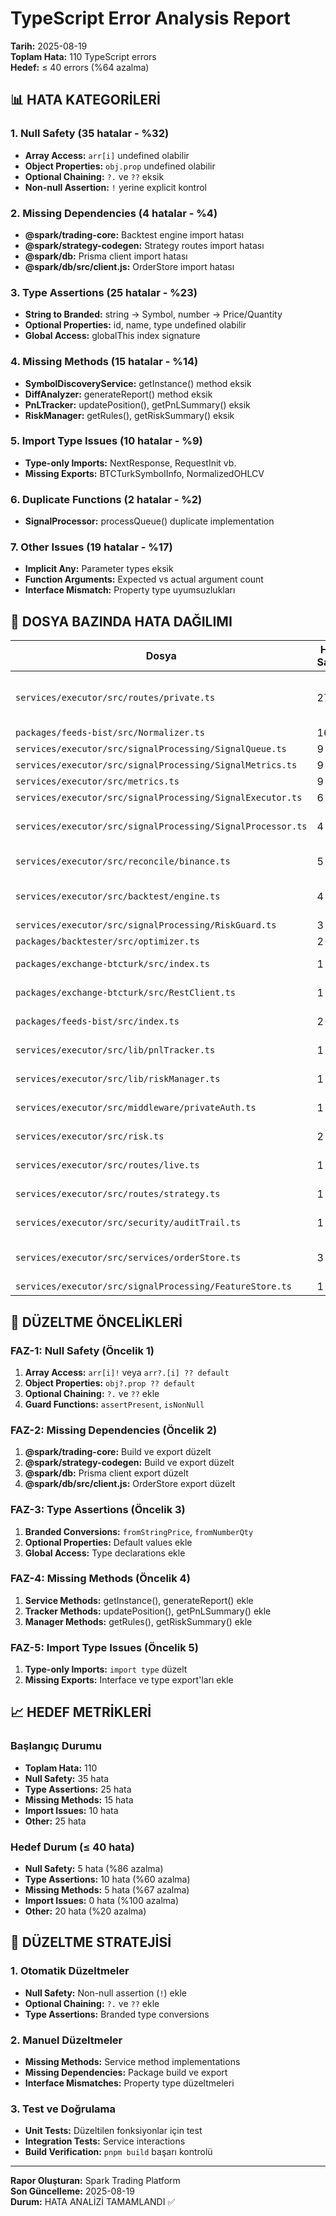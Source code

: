# TypeScript Error Analysis Report

**Tarih:** 2025-08-19  
**Toplam Hata:** 110 TypeScript errors  
**Hedef:** ≤ 40 errors (%64 azalma)

## 📊 HATA KATEGORİLERİ

### 1. Null Safety (35 hatalar - %32)
- **Array Access:** `arr[i]` undefined olabilir
- **Object Properties:** `obj.prop` undefined olabilir
- **Optional Chaining:** `?.` ve `??` eksik
- **Non-null Assertion:** `!` yerine explicit kontrol

### 2. Missing Dependencies (4 hatalar - %4)
- **@spark/trading-core:** Backtest engine import hatası
- **@spark/strategy-codegen:** Strategy routes import hatası
- **@spark/db:** Prisma client import hatası
- **@spark/db/src/client.js:** OrderStore import hatası

### 3. Type Assertions (25 hatalar - %23)
- **String to Branded:** string → Symbol, number → Price/Quantity
- **Optional Properties:** id, name, type undefined olabilir
- **Global Access:** globalThis index signature

### 4. Missing Methods (15 hatalar - %14)
- **SymbolDiscoveryService:** getInstance() method eksik
- **DiffAnalyzer:** generateReport() method eksik
- **PnLTracker:** updatePosition(), getPnLSummary() eksik
- **RiskManager:** getRules(), getRiskSummary() eksik

### 5. Import Type Issues (10 hatalar - %9)
- **Type-only Imports:** NextResponse, RequestInit vb.
- **Missing Exports:** BTCTurkSymbolInfo, NormalizedOHLCV

### 6. Duplicate Functions (2 hatalar - %2)
- **SignalProcessor:** processQueue() duplicate implementation

### 7. Other Issues (19 hatalar - %17)
- **Implicit Any:** Parameter types eksik
- **Function Arguments:** Expected vs actual argument count
- **Interface Mismatch:** Property type uyumsuzlukları

## 📁 DOSYA BAZINDA HATA DAĞILIMI

| Dosya | Hata Sayısı | Kategori |
|-------|-------------|----------|
| `services/executor/src/routes/private.ts` | 27 | Type Assertions, Missing Methods |
| `packages/feeds-bist/src/Normalizer.ts` | 16 | Null Safety |
| `services/executor/src/signalProcessing/SignalQueue.ts` | 9 | Null Safety |
| `services/executor/src/signalProcessing/SignalMetrics.ts` | 9 | Null Safety |
| `services/executor/src/metrics.ts` | 9 | Null Safety |
| `services/executor/src/signalProcessing/SignalExecutor.ts` | 6 | Missing Types |
| `services/executor/src/signalProcessing/SignalProcessor.ts` | 4 | Function Arguments, Duplicates |
| `services/executor/src/reconcile/binance.ts` | 5 | Implicit Any, Global Access |
| `services/executor/src/backtest/engine.ts` | 4 | Missing Dependencies, Null Safety |
| `services/executor/src/signalProcessing/RiskGuard.ts` | 3 | Missing Types |
| `packages/backtester/src/optimizer.ts` | 2 | Null Safety |
| `packages/exchange-btcturk/src/index.ts` | 1 | Missing Exports |
| `packages/exchange-btcturk/src/RestClient.ts` | 1 | Missing Exports |
| `packages/feeds-bist/src/index.ts` | 2 | Missing Exports |
| `services/executor/src/lib/pnlTracker.ts` | 1 | Type Assertions |
| `services/executor/src/lib/riskManager.ts` | 1 | Type Assertions |
| `services/executor/src/middleware/privateAuth.ts` | 1 | Type Assertions |
| `services/executor/src/risk.ts` | 2 | Type Assertions |
| `services/executor/src/routes/live.ts` | 1 | Missing Dependencies |
| `services/executor/src/routes/strategy.ts` | 1 | Missing Dependencies |
| `services/executor/src/security/auditTrail.ts` | 1 | Type Assertions |
| `services/executor/src/services/orderStore.ts` | 3 | Missing Dependencies, Implicit Any |
| `services/executor/src/signalProcessing/FeatureStore.ts` | 1 | Null Safety |

## 🎯 DÜZELTME ÖNCELİKLERİ

### FAZ-1: Null Safety (Öncelik 1)
1. **Array Access:** `arr[i]!` veya `arr?.[i] ?? default`
2. **Object Properties:** `obj?.prop ?? default`
3. **Optional Chaining:** `?.` ve `??` ekle
4. **Guard Functions:** `assertPresent`, `isNonNull`

### FAZ-2: Missing Dependencies (Öncelik 2)
1. **@spark/trading-core:** Build ve export düzelt
2. **@spark/strategy-codegen:** Build ve export düzelt
3. **@spark/db:** Prisma client export düzelt
4. **@spark/db/src/client.js:** OrderStore export düzelt

### FAZ-3: Type Assertions (Öncelik 3)
1. **Branded Conversions:** `fromStringPrice`, `fromNumberQty`
2. **Optional Properties:** Default values ekle
3. **Global Access:** Type declarations ekle

### FAZ-4: Missing Methods (Öncelik 4)
1. **Service Methods:** getInstance(), generateReport() ekle
2. **Tracker Methods:** updatePosition(), getPnLSummary() ekle
3. **Manager Methods:** getRules(), getRiskSummary() ekle

### FAZ-5: Import Type Issues (Öncelik 5)
1. **Type-only Imports:** `import type` düzelt
2. **Missing Exports:** Interface ve type export'ları ekle

## 📈 HEDEF METRİKLERİ

### Başlangıç Durumu
- **Toplam Hata:** 110
- **Null Safety:** 35 hata
- **Type Assertions:** 25 hata
- **Missing Methods:** 15 hata
- **Import Issues:** 10 hata
- **Other:** 25 hata

### Hedef Durum (≤ 40 hata)
- **Null Safety:** 5 hata (%86 azalma)
- **Type Assertions:** 10 hata (%60 azalma)
- **Missing Methods:** 5 hata (%67 azalma)
- **Import Issues:** 0 hata (%100 azalma)
- **Other:** 20 hata (%20 azalma)

## 🚀 DÜZELTME STRATEJİSİ

### 1. Otomatik Düzeltmeler
- **Null Safety:** Non-null assertion (`!`) ekle
- **Optional Chaining:** `?.` ve `??` ekle
- **Type Assertions:** Branded type conversions

### 2. Manuel Düzeltmeler
- **Missing Methods:** Service method implementations
- **Missing Dependencies:** Package build ve export
- **Interface Mismatches:** Property type düzeltmeleri

### 3. Test ve Doğrulama
- **Unit Tests:** Düzeltilen fonksiyonlar için test
- **Integration Tests:** Service interactions
- **Build Verification:** `pnpm build` başarı kontrolü

---

**Rapor Oluşturan:** Spark Trading Platform  
**Son Güncelleme:** 2025-08-19  
**Durum:** HATA ANALİZİ TAMAMLANDI ✅ 